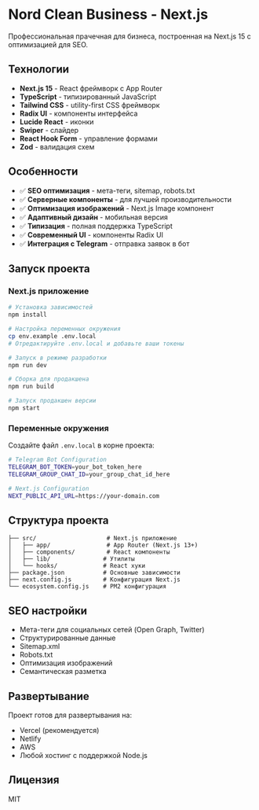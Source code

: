 # Nord Clean Business - Next.js

Профессиональная прачечная для бизнеса, построенная на Next.js 15 с оптимизацией для SEO.

## Технологии

- **Next.js 15** - React фреймворк с App Router
- **TypeScript** - типизированный JavaScript
- **Tailwind CSS** - utility-first CSS фреймворк
- **Radix UI** - компоненты интерфейса
- **Lucide React** - иконки
- **Swiper** - слайдер
- **React Hook Form** - управление формами
- **Zod** - валидация схем

## Особенности

- ✅ **SEO оптимизация** - мета-теги, sitemap, robots.txt
- ✅ **Серверные компоненты** - для лучшей производительности
- ✅ **Оптимизация изображений** - Next.js Image компонент
- ✅ **Адаптивный дизайн** - мобильная версия
- ✅ **Типизация** - полная поддержка TypeScript
- ✅ **Современный UI** - компоненты Radix UI
- ✅ **Интеграция с Telegram** - отправка заявок в бот

## Запуск проекта

### Next.js приложение

```bash
# Установка зависимостей
npm install

# Настройка переменных окружения
cp env.example .env.local
# Отредактируйте .env.local и добавьте ваши токены

# Запуск в режиме разработки
npm run dev

# Сборка для продакшена
npm run build

# Запуск продакшен версии
npm start
```

### Переменные окружения

Создайте файл `.env.local` в корне проекта:

```bash
# Telegram Bot Configuration
TELEGRAM_BOT_TOKEN=your_bot_token_here
TELEGRAM_GROUP_CHAT_ID=your_group_chat_id_here

# Next.js Configuration
NEXT_PUBLIC_API_URL=https://your-domain.com
```


## Структура проекта

```
├── src/                    # Next.js приложение
│   ├── app/                # App Router (Next.js 13+)
│   ├── components/         # React компоненты
│   ├── lib/               # Утилиты
│   └── hooks/             # React хуки
├── package.json           # Основные зависимости
├── next.config.js         # Конфигурация Next.js
└── ecosystem.config.js    # PM2 конфигурация
```

## SEO настройки

- Мета-теги для социальных сетей (Open Graph, Twitter)
- Структурированные данные
- Sitemap.xml
- Robots.txt
- Оптимизация изображений
- Семантическая разметка

## Развертывание

Проект готов для развертывания на:
- Vercel (рекомендуется)
- Netlify
- AWS
- Любой хостинг с поддержкой Node.js

## Лицензия

MIT
